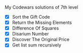 My Codewars solutions of 7th level

*[x] Sort the Gift Code
*[x] Return the Missing Elements
*[x] Difference Of Squares
*[x] Disarium Number
*[x] Discover The Original Price
*[x] Get list sum recursively